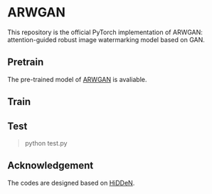 # ARWGAN
This repository is the official PyTorch implementation of ARWGAN: attention-guided robust image watermarking model based on GAN.

## Pretrain
The pre-trained model of [ARWGAN](https://drive.google.com/file/d/1jDpF0LBmuFiy4PNvqaaz7vXyHCbHA4ao/view?usp=drive_link) is avaliable.

## Train

## Test
> python test.py
## Acknowledgement
The codes are designed based on [HiDDeN](https://github.com/ando-khachatryan/HiDDeN).
